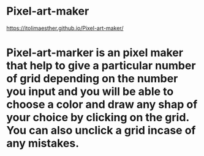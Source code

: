 # Pixel-art-maker
https://itolimaesther.github.io/Pixel-art-maker/
# Pixel-art-marker is an pixel maker that help to give a particular number of grid depending on the number you input and you will be able to  choose a color and draw any shap of your choice by clicking on the grid. You can also unclick a grid incase of any mistakes. 
